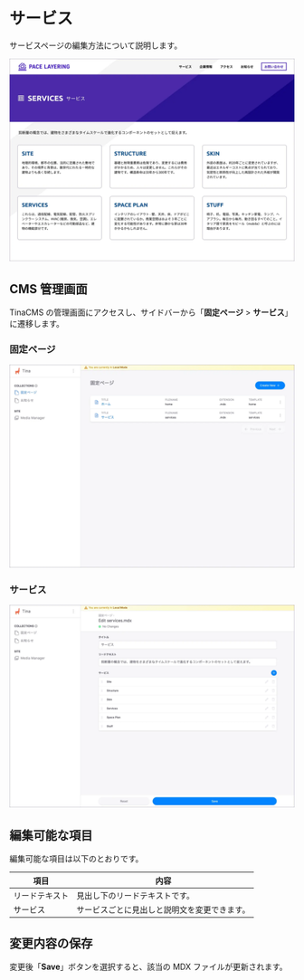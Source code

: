 # サービス

サービスページの編集方法について説明します。

![サービスページのスクリーンショット](../assets/img-services.webp)

## CMS 管理画面

TinaCMS の管理画面にアクセスし、サイドバーから「**固定ページ** > **サービス**」に遷移します。

### 固定ページ

![固定ページ一覧のスクリーンショット](../assets/img-tinacms-pages.webp)

### サービス

![サービスページの編集画面のスクリーンショット](../assets/img-tinacms-services.webp)

## 編集可能な項目

編集可能な項目は以下のとおりです。

| 項目 | 内容 |
| --- | --- |
| リードテキスト | 見出し下のリードテキストです。 |
| サービス | サービスごとに見出しと説明文を変更できます。 |

## 変更内容の保存

変更後「**Save**」ボタンを選択すると、該当の MDX ファイルが更新されます。
